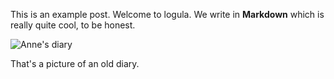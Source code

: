 This is an example post. Welcome to logula. We write in **Markdown** which is really quite cool, to be honest.

![Anne's diary](anne_frank_diary.jpg)

That's a picture of an old diary.